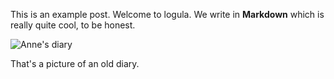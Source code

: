 This is an example post. Welcome to logula. We write in **Markdown** which is really quite cool, to be honest.

![Anne's diary](anne_frank_diary.jpg)

That's a picture of an old diary.